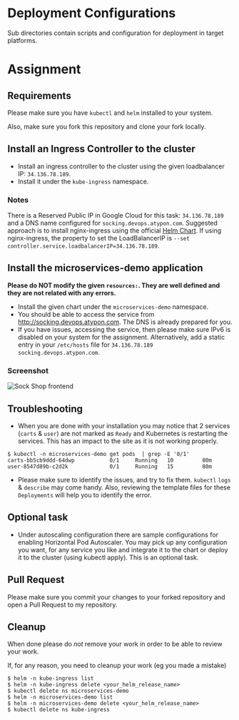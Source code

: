 # Deployment Configurations

Sub directories contain scripts and configuration for deployment in target platforms. 

# Assignment

## Requirements

Please make sure you have `kubectl` and `helm` installed to your system.

Also, make sure you fork this repository and clone your fork locally.


## Install an Ingress Controller to the cluster

* Install an ingress controller to the cluster using the given loadbalancer IP: `34.136.78.189`.
* Install it under the `kube-ingress` namespace.

### Notes

There is a Reserved Public IP in Google Cloud for this task: `34.136.78.189` and a DNS name configured for `socking.devops.atypon.com`.
Suggested approach is to install nginx-ingress using the official [Helm Chart](https://docs.nginx.com/nginx-ingress-controller/installation/installation-with-helm/). If using nginx-ingress, the property to set the LoadBalancerIP is `--set controller.service.loadbalancerIP=34.136.78.189`.

## Install the microservices-demo application

**Please do NOT modify the given `resources:`. They are well defined and they are not related with any errors.**

* Install the given chart under the `microservices-demo` namespace.
* You should be able to access the service from http://socking.devops.atypon.com. The DNS is already prepared for you.
* If you have issues, accessing the service, then please make sure IPv6 is disabled on your system for the assignment. Alternatively, add a static entry in your `/etc/hosts` file for `34.136.78.189 socking.devops.atypon.com`.

### Screenshot
![Sock Shop frontend](https://github.com/microservices-demo/microservices-demo.github.io/raw/master/assets/sockshop-frontend.png)

## Troubleshooting

* When you are done with your installation you may notice that 2 services (`carts` & `user`) are not marked as `Ready` and Kubernetes is restarting the services. This has an impact to the site as it is not working properly.
```
$ kubectl -n microservices-demo get pods  | grep -E '0/1'
carts-bb5cb9ddd-64dwp           0/1     Running   10         80m
user-8547d89b-c2d2k             0/1     Running   15         80m
```

* Please make sure to identify the issues, and try to fix them. `kubectl` `logs` & `describe` may come handy. Also, reviewing the template files for these `Deployments` will help you to identify the error.

## Optional task

* Under autoscaling configuration there are sample configurations for enabling Horizontal Pod Autoscaler. You may pick up any configuration you want, for any service you like and integrate it to the chart or deploy it to the cluster (using kubectl apply). This is an optional task.

## Pull Request

Please make sure you commit your changes to your forked repository and open a Pull Request to my repository.


## Cleanup

When done please do *not* remove your work in order to be able to review your work.

If, for any reason, you need to cleanup your work (eg you made a mistake)
```
$ helm -n kube-ingress list
$ helm -n kube-ingress delete <your_helm_release_name>
$ kubectl delete ns microservices-demo
$ helm -n microservices-demo list
$ helm -n microservices-demo delete <your_helm_release_name>
$ kubectl delete ns kube-ingress
```
